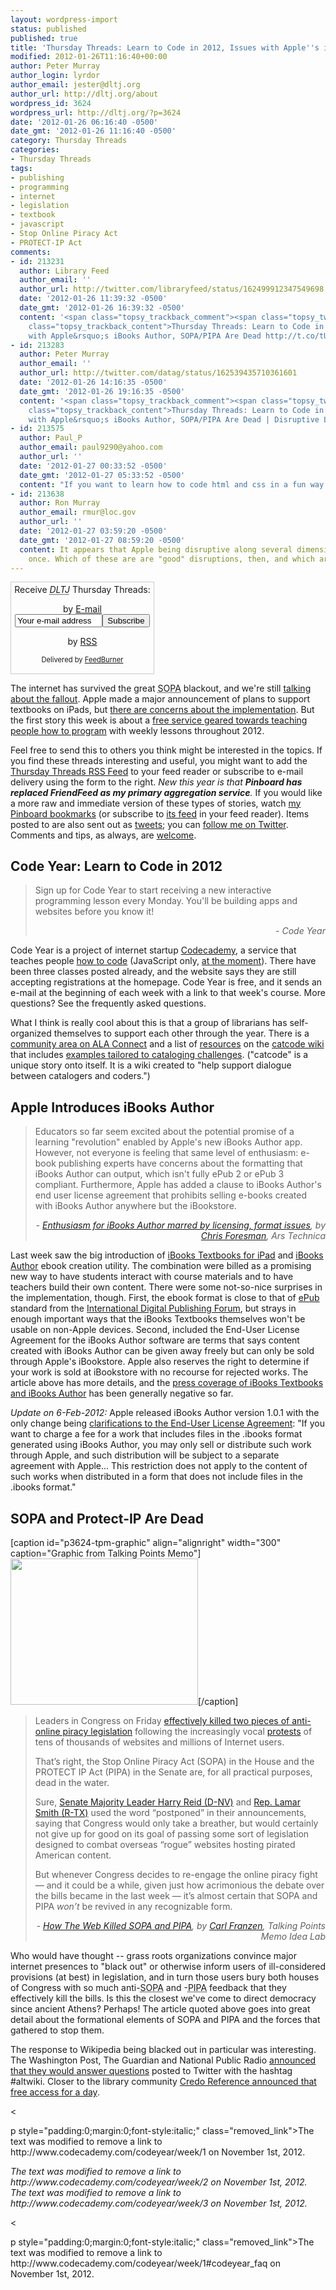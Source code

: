 ```yaml
---
layout: wordpress-import
status: published
published: true
title: 'Thursday Threads: Learn to Code in 2012, Issues with Apple''s iBooks Author, SOPA/PIPA Are Dead'
modified: 2012-01-26T11:16:40+00:00
author: Peter Murray
author_login: lyrdor
author_email: jester@dltj.org
author_url: http://dltj.org/about
wordpress_id: 3624
wordpress_url: http://dltj.org/?p=3624
date: '2012-01-26 06:16:40 -0500'
date_gmt: '2012-01-26 11:16:40 -0500'
category: Thursday Threads
categories:
- Thursday Threads
tags:
- publishing
- programming
- internet
- legislation
- textbook
- javascript
- Stop Online Piracy Act
- PROTECT-IP Act
comments:
- id: 213231
  author: Library Feed
  author_email: ''
  author_url: http://twitter.com/libraryfeed/status/162499912347549698
  date: '2012-01-26 11:39:32 -0500'
  date_gmt: '2012-01-26 16:39:32 -0500'
  content: '<span class="topsy_trackback_comment"><span class="topsy_twitter_username"><span
    class="topsy_trackback_content">Thursday Threads: Learn to Code in 2012, Issues
    with Apple&rsquo;s iBooks Author, SOPA/PIPA Are Dead http://t.co/tUkCR1No</span></span>'
- id: 213283
  author: Peter Murray
  author_email: ''
  author_url: http://twitter.com/datag/status/162539435710361601
  date: '2012-01-26 14:16:35 -0500'
  date_gmt: '2012-01-26 19:16:35 -0500'
  content: '<span class="topsy_trackback_comment"><span class="topsy_twitter_username"><span
    class="topsy_trackback_content">Thursday Threads: Learn to Code in 2012, Issues
    with Apple&rsquo;s iBooks Author, SOPA/PIPA Are Dead | Disruptive Library... http://t.co/IbnN4Wg5</span></span>'
- id: 213575
  author: Paul_P
  author_email: paul9290@yahoo.com
  author_url: ''
  date: '2012-01-27 00:33:52 -0500'
  date_gmt: '2012-01-27 05:33:52 -0500'
  content: "If you want to learn how to code html and css in a fun way checkout\r\n\r\nhttp://www.codepupil.com"
- id: 213638
  author: Ron Murray
  author_email: rmur@loc.gov
  author_url: ''
  date: '2012-01-27 03:59:20 -0500'
  date_gmt: '2012-01-27 08:59:20 -0500'
  content: It appears that Apple being disruptive along several dimensions all at
    once. Which of these are are "good" disruptions, then, and which are not?
---
```

<div id="feedburner-thursday-threads-email-2012w04" class="wp-caption alignright noprint noFrontPage" style="width: 230px;">
<form style="border: 1px solid rgb(204, 204, 204); padding: 3px; margin: 0pt; text-align: center;" action="http://feedburner.google.com/fb/a/mailverify" method="post" target="popupwindow" onsubmit="window.open('http://feedburner.google.com/fb/a/mailverify?uri=thursday-threads', 'popupwindow', 'scrollbars=yes,width=550,height=520');return true">Receive <i><acronym title="Disruptive Library Technology Jester">DLTJ</acronym></i> Thursday Threads:</p>
<p>by&nbsp;<a href="http://feedburner.google.com/fb/a/mailverify?uri=thursday-threads&amp;loc=en_US" title="D.L.T.J. Thursday Threads Email Subscription">E-mail</a><br /><input style="width: 140px;" name="email" value="Your e-mail address" onfocus="if (this.defaultValue==this.value) this.value = ''" type="text"/><input value="thursday-threads" name="uri" type="hidden"/><input name="loc" value="en_US" type="hidden"/><input value="Subscribe" type="submit"/></p>
<p>by&nbsp;<a href="http://feeds.dltj.org/thursday-threads/" title="D.L.T.J. Thursday Threads RSS Feed">RSS</a>
<p style="font-size: 80%;">Delivered by <a href="http://feedburner.google.com" target="_blank" title="Google Feedburner Service">FeedBurner</a></p>
</form>
</div>
<p>The internet has survived the great <abbr title="Stop Online Piracy Act">SOPA</abbr> blackout, and we're still <a href="#p3624-sopa-pipa">talking about the fallout</a>.  Apple made a major announcement of plans to support textbooks on iPads, but <a href="#p3624-ibooks-author">there are concerns about the implementation</a>.  But the first story this week is about a <a href="#p3624-codeyear">free service geared towards teaching people how to program</a> with weekly lessons throughout 2012.</p>
<p>Feel free to send this to others you think might be interested in the topics.  If you find these threads interesting and useful, you might want to add the <a title="RSS Feed for DLTJ Thursday Threads" href="http://feeds.dltj.org/thursday-threads/">Thursday Threads RSS Feed</a> to your feed reader or subscribe to e-mail delivery using the form to the right.  <em>New this year is that <strong>Pinboard has replaced FriendFeed as my primary aggregation service</strong>.</em> If you would like a more raw and immediate version of these types of stories, watch <a title="Peter Murray | Pinboard" href="http://pinboard.in/u:dltj">my Pinboard bookmarks</a> (or subscribe to <a title="RSS feed for Peter Murray's Pinboard account" href="http://feeds.pinboard.in/rss/u:dltj/">its feed</a> in your feed reader).  Items posted to are also sent out as <a title="Peter Murray's Twitter page" href="https://twitter.com/DataG">tweets</a>; you can <a target="_blank" href="https://twitter.com/intent/user?screen_name=DataG">follow me on <span style="background-image: url("//si0.twimg.com/images/dev/cms/intents/bird/bird_blue/bird_16_blue.png"); background-repeat: no-repeat; padding-left: 18px;">Twitter</span></a>.  Comments and tips, as always, are <a href="/contact">welcome</a>.</p>
<h2 id="p3624-codeyear">Code Year: Learn to Code in 2012</h2>
<blockquote><p>Sign up for Code Year to start receiving a new interactive programming lesson every Monday. You'll be building apps and websites before you know it!
<div style="text-align: right; width: 100%;"><cite>- <span class="removed_link" title="http://web.archive.org/web/20130530210313/http://codeyear.org/">Code Year</span></cite></div>
</blockquote>
<p>Code Year is a project of internet startup <a href="http://www.codecademy.com/" title="Learn to code | Codecademy">Codecademy</a>, a service that teaches people <a href="http://www.codecademy.com/courses" title="Courses | Codecademy">how to code</a> (JavaScript only, <a href="http://web.archive.org/web/20120126135201/http://blog.codecademy.com/var-firstpost" title="post[1] = "Updates from Codecademy" - Codecademy Blog">at the moment</a>).  There have been <span class="removed_link" title="http://www.codecademy.com/codeyear/week/1">three</span> <span class="removed_link" title="http://www.codecademy.com/codeyear/week/2">classes</span> <span class="removed_link" title="http://www.codecademy.com/codeyear/week/3">posted</span> already, and the website says they are still accepting registrations at the homepage.  Code Year is free, and it sends an e-mail at the beginning of each week with a link to that week's course.  More questions?  See the <span class="removed_link" title="http://www.codecademy.com/codeyear/week/1#codeyear_faq">frequently asked questions</span>.</p>
<p>What I think is really cool about this is that a group of librarians has self-organized themselves to support each other through the year.  There is a <a href="http://connect.ala.org/codeyear" title="Code Year | ALA Connect">community area on ALA Connect</a> and a list of <a href="http://catcode.pbworks.com/w/page/49680175/Resources" title="Resources | catcode">resources</a> on the <a href="http://catcode.pbworks.com/w/page/49328692/Welcome%20to%20CatCode%21" title="catcode wiki homepage">catcode wiki</a> that includes <a href="http://catcode.pbworks.com/w/browse/#view=ViewFolder&param=Cataloguing%20Code%20Examples" title="Cataloguing Code Examples | catcode">examples tailored to cataloging challenges</a>.  ("catcode" is a unique story onto itself.  It is a wiki created to "help support dialogue between catalogers and coders.")</p>
<h2 id="p3624-ibooks-author">Apple Introduces iBooks Author</h2>
<blockquote><p>Educators so far seem excited about the potential promise of a learning "revolution" enabled by Apple's new iBooks Author app. However, not everyone is feeling that same level of enthusiasm: e-book publishing experts have concerns about the formatting that iBooks Author can output, which isn't fully ePub 2 or ePub 3 compliant. Furthermore, Apple has added a clause to iBooks Author's end user license agreement that prohibits selling e-books created with iBooks Author anywhere but the iBookstore.
<div style="text-align: right; width: 100%;"><cite>- <a href="http://arstechnica.com/apple/news/2012/01/enthusiasm-for-ibooks-author-marred-by-licensing-format-issues.ars" title="Enthusiasm for iBooks Author marred by licensing, format issues | Ars Technica">Enthusiasm for iBooks Author marred by licensing, format issues</a>, by <a href="http://arstechnica.com/author/chris-foresman/" title="Chris Foresman">Chris Foresman</a>, Ars Technica</cite></div>
</blockquote>
<p>Last week saw the big introduction of <a href="http://www.apple.com/education/ibooks-textbooks/" title="iBooks Textbooks for iPad | Apple">iBooks Textbooks for iPad</a> and <a href="http://www.apple.com/ibooks-author/" title="iBooks Author | Apple">iBooks Author</a> ebook creation utility.  The combination were billed as a promising new way to have students interact with course materials and to have teachers build their own content.  There were some not-so-nice surprises in the implementation, though.  First, the ebook format is close to that of <a href="http://idpf.org/epub/30" title="EPUB 3 | International Digital Publishing Forum">ePub</a> standard from the <a href="http://idpf.org/" title="International Digital Publishing Forum homepage">International Digital Publishing Forum</a>, but strays in enough important ways that the iBooks Textbooks themselves won't be usable on non-Apple devices.  Second, included the End-User License Agreement for the iBooks Author software are terms that says content created with iBooks Author can be given away freely but can only be sold through Apple's iBookstore.  Apple also reserves the right to determine if your work is sold at iBookstore with no recourse for rejected works.  The article above has more details, and the <a href="https://www.google.com/search?q=apple+%22ibooks+textbooks%22+%22ibooks+author%22&amp;hl=en#q=apple+%22ibooks+textbooks%22+%22ibooks+author%22&amp;hl=en&amp;tbs=cdr:1,cd_min:1/19/2012,cd_max:1/26/2012&amp;prmd=imvnsu&amp;source=lnms&amp;tbm=nws&amp;ei=-aUgT4SDBIKKsgL6nIWHCQ&amp;sa=X&amp;oi=mode_link&amp;ct=mode&amp;cd=5&amp;ved=0CCIQ_AUoBA&amp;bav=on.2,or.r_gc.r_pw.,cf.osb&amp;fp=a5444d29e38610fe&amp;biw=1024&amp;bih=670" title="apple 'ibooks textbooks' 'ibooks author' | Google News Search for Jan 19-26, 2012">press coverage of iBooks Textbooks and iBooks Author</a> has been generally negative so far.</p>
<p><em>Update on 6-Feb-2012:</em> Apple released iBooks Author version 1.0.1 with the only change being <a href="http://www.zdnet.com/blog/bott/apples-lawyers-clean-up-the-sloppy-ibooks-author-eula/4476" title="Apple&amp;#039;s lawyers clean up the sloppy iBooks Author EULA | ZDNet">clarifications to the End-User License Agreement</a>:  "If you want to charge a fee for a work that includes files in the .ibooks format generated using iBooks Author, you may only sell or distribute such work through Apple, and such distribution will be subject to a separate agreement with Apple... This restriction does not apply to the content of such works when distributed in a form that does not include files in the .ibooks format."</p>
<h2 id="p3624-sopa-pipa">SOPA and Protect-IP Are Dead</h2>
<p>[caption id="p3624-tpm-graphic" align="alignright" width="300" caption="Graphic from Talking Points Memo"]<a href="http://talkingpointsmemo.com/idealab/how-the-web-killed-sopa-and-pipa" title="How The Web Killed SOPA and PIPA | Talking Points Memo Idea Lab"><img alt="" src="/assets/images/2012/01/sopa-protest.png" title="Websites Planning to Protest SOPA and PIPA" width="300" height="234" /></a>[/caption]</p>
<blockquote><p>Leaders in Congress on Friday <a href="http://web.archive.org/web/20131022203117/http://idealab.talkingpointsmemo.com/2012/01/senator-reid-postpones-pipa-vote.php" title="Senator Reid Postpones PIPA Vote | Talking Points Memo Idea Lab">effectively killed two pieces of anti-online piracy legislation</a> following the increasingly vocal <a href="http://web.archive.org/web/20130518184944/http://idealab.talkingpointsmemo.com/2012/01/sopapipa-blackout-by-the-numbers.php" title="SOPA/PIPA Blackout By the Numbers | Talking Points Memo Idea Lab">protests</a> of tens of thousands of websites and millions of Internet users. </p>
<p>That&rsquo;s right, the Stop Online Piracy Act (SOPA) in the House and the PROTECT IP Act (PIPA) in the Senate are, for all practical purposes, dead in the water. </p>
<p>Sure, <a href="http://news.talkingpointsmemo.com/2012/01/full-reid-statement-on-pipa.php" title="Full Reid Statement On PIPA | Talking Points Memo News">Senate Majority Leader Harry Reid (D-NV)</a> and <a href="http://web.archive.org/web/20120126212855/http://judiciary.house.gov/news/01202012.html" title="Statement from Chairman Smith on Senate Delay of Vote on PROTECT IP Act">Rep. Lamar Smith (R-TX)</a> used the word &ldquo;postponed&rdquo; in their announcements, saying that Congress would only take a breather, but would certainly not give up for good on its goal of passing some sort of legislation designed to combat overseas &ldquo;rogue&rdquo; websites hosting pirated American content. </p>
<p>But whenever Congress decides to re-engage the online piracy fight &mdash; and it could be a while, given just how acrimonious the debate over the bills became in the last week &mdash; it&rsquo;s almost certain that SOPA and PIPA <em>won&rsquo;t</em> be revived in any recognizable form.
<div style="text-align: right; width: 100%;"><cite>- <a href="http://talkingpointsmemo.com/idealab/how-the-web-killed-sopa-and-pipa" title="How The Web Killed SOPA and PIPA | TPM Idea Lab">How The Web Killed SOPA and PIPA</a>, by <a href="http://web.archive.org/web/20120126212855/http://talkingpointsmemo.com/carl_franzen.php" title="Carl Franzen | Talking Points Memo">Carl Franzen</a>, Talking Points Memo Idea Lab</cite></div>
</blockquote>
<p>Who would have thought -- grass roots organizations convince major internet presences to "black out" or otherwise inform users of ill-considered provisions (at best) in legislation, and in turn those users bury both houses of Congress with so much anti-<abbr title="Stop Online Piracy Act">SOPA</abbr> and -<abbr title="PROTECT-IP Act">PIPA</abbr> feedback that they effectively kill the bills.  Is this the closest we've come to direct democracy since ancient Athens?  Perhaps!  The article quoted above goes into great detail about the formational elements of SOPA and PIPA and the forces that gathered to stop them.</p>
<p>The response to Wikipedia being blacked out in particular was interesting.  The Washington Post, The Guardian and National Public Radio <a href="http://www.washingtonpost.com/blogs/blogpost/post/wikipedia-blackout-an-altwiki-band-aid/2012/01/17/gIQAWbg25P_blog.html" title="Wikipedia Blackout: An #altwiki Band-Aid | The Washington Post">announced that they would answer questions</a> posted to Twitter with the hashtag #altwiki. Closer to the library community <a href="http://web.archive.org/web/20120125084055/http://blog.credoreference.com:80/2012/01/credo-reference-to-remain-open-for-learning/" title="Credo Reference to remain open for learning | Credo Reference Blog">Credo Reference announced that free access for a day</a>.</p>
<p><</p>
<p>p style="padding:0;margin:0;font-style:italic;" class="removed_link">The text was modified to remove a link to http://www.codecademy.com/codeyear/week/1 on November 1st, 2012.</p>
<p style="padding:0;margin:0;font-style:italic;" class="removed_link">The text was modified to remove a link to http://www.codecademy.com/codeyear/week/2 on November 1st, 2012.</p>
<p style="padding:0;margin:0;font-style:italic;" class="removed_link">The text was modified to remove a link to http://www.codecademy.com/codeyear/week/3 on November 1st, 2012.</p>
<p><</p>
<p>p style="padding:0;margin:0;font-style:italic;" class="removed_link">The text was modified to remove a link to http://www.codecademy.com/codeyear/week/1#codeyear_faq on November 1st, 2012.</p>
